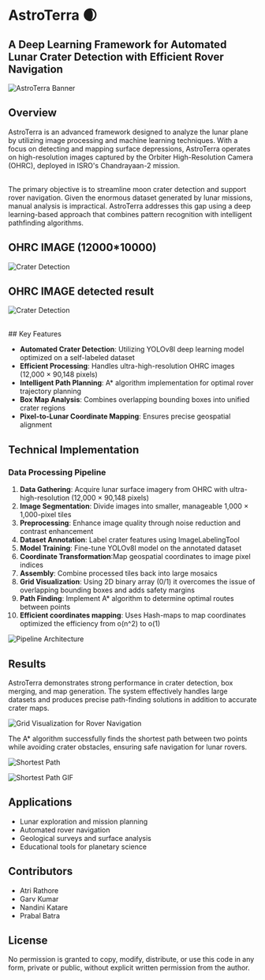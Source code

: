 # AstroTerra 🌒

## A Deep Learning Framework for Automated Lunar Crater Detection with Efficient Rover Navigation

![AstroTerra Banner](https://github.com/garvkumar68/AstroTerra/blob/main/img/logo.jpg)

## Overview

AstroTerra is an advanced framework designed to analyze the lunar plane by utilizing image processing and machine learning techniques. With a focus on detecting and mapping surface depressions, AstroTerra operates on high-resolution images captured by the Orbiter High-Resolution Camera (OHRC), deployed in ISRO's Chandrayaan-2 mission.<br><br>

The primary objective is to streamline moon crater detection and support rover navigation. Given the enormous dataset generated by lunar missions, manual analysis is impractical. AstroTerra addresses this gap using a deep learning-based approach that combines pattern recognition with intelligent pathfinding algorithms.

## OHRC IMAGE (12000*10000)<br>
![Crater Detection](https://github.com/garvkumar68/AstroTerra/blob/main/img/Ohrc_img.png)
<br>

## OHRC IMAGE detected result<br>
![Crater Detection](https://github.com/garvkumar68/AstroTerra/blob/main/img/large_img_detection.jpg)
<br>


<br>
## Key Features<br>

- **Automated Crater Detection**: Utilizing YOLOv8l deep learning model optimized on a self-labeled dataset<br>
- **Efficient Processing**: Handles ultra-high-resolution OHRC images (12,000 × 90,148 pixels)<br>
- **Intelligent Path Planning**: A* algorithm implementation for optimal rover trajectory planning<br>
- **Box Map Analysis**: Combines overlapping bounding boxes into unified crater regions<br>
- **Pixel-to-Lunar Coordinate Mapping**: Ensures precise geospatial alignment

## Technical Implementation

### Data Processing Pipeline

1. **Data Gathering**: Acquire lunar surface imagery from OHRC with ultra-high-resolution (12,000 × 90,148 pixels)<br>
2. **Image Segmentation**: Divide images into smaller, manageable 1,000 × 1,000-pixel tiles<br>
3. **Preprocessing**: Enhance image quality through noise reduction and contrast enhancement<br>
4. **Dataset Annotation**: Label crater features using ImageLabelingTool<br>
5. **Model Training**: Fine-tune YOLOv8l model on the annotated dataset<br>
6. **Coordinate Transformation**:Map geospatial coordinates to image pixel indices<br>
7. **Assembly**: Combine processed tiles back into large mosaics<br>
8. **Grid Visualization**: Using 2D binary array (0/1) it overcomes the issue of overlapping bounding boxes and adds safety margins<br>
9. **Path Finding**: Implement A* algorithm to determine optimal routes between points
10. **Efficient coordinates mapping**: Uses Hash-maps to map coordinates optimized the efficiency from o(n^2) to o(1)

![Pipeline Architecture](https://github.com/garvkumar68/AstroTerra/blob/main/img/flowchart.png)

## Results

AstroTerra demonstrates strong performance in crater detection, box merging, and map generation. The system effectively handles large datasets and produces precise path-finding solutions in addition to accurate crater maps.

![Grid Visualization for Rover Navigation](https://github.com/garvkumar68/AstroTerra/blob/main/img/grid%20visualization.png)

The A* algorithm successfully finds the shortest path between two points while avoiding crater obstacles, ensuring safe navigation for lunar rovers.

![Shortest Path](https://github.com/garvkumar68/AstroTerra/blob/main/img/shortest%20path%20cropped.png)

![Shortest Path GIF](https://github.com/garvkumar68/AstroTerra/blob/main/img/rover_path.gif)

## Applications

- Lunar exploration and mission planning<br>
- Automated rover navigation<br>
- Geological surveys and surface analysis<br>
- Educational tools for planetary science<br>

## Contributors

- Atri Rathore<br>
- Garv Kumar<br>
- Nandini Katare<br>
- Prabal Batra<br>


## License
No permission is granted to copy, modify, distribute, or use this code in any form, private or public, without explicit written permission from the author.
